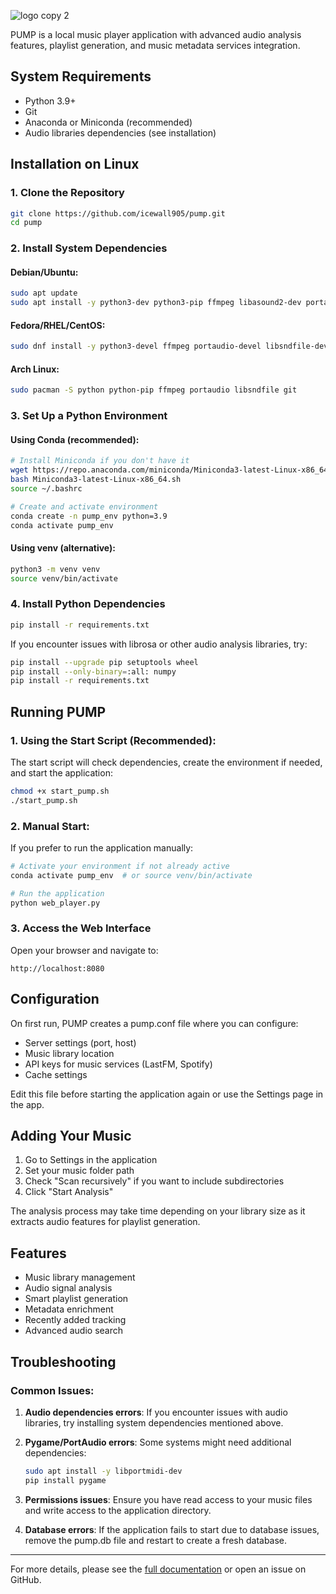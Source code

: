 
![logo copy 2](https://github.com/user-attachments/assets/d531b729-c97b-4de2-92e5-f631f4630227)

PUMP is a local music player application with advanced audio analysis features, playlist generation, and music metadata services integration.

## System Requirements

- Python 3.9+
- Git
- Anaconda or Miniconda (recommended)
- Audio libraries dependencies (see installation)

## Installation on Linux

### 1. Clone the Repository

```bash
git clone https://github.com/icewall905/pump.git
cd pump
```

### 2. Install System Dependencies

#### Debian/Ubuntu:

```bash
sudo apt update
sudo apt install -y python3-dev python3-pip ffmpeg libasound2-dev portaudio19-dev libportaudio2 libportaudiocpp0 libsndfile1-dev git
```

#### Fedora/RHEL/CentOS:

```bash
sudo dnf install -y python3-devel ffmpeg portaudio-devel libsndfile-devel git
```

#### Arch Linux:

```bash
sudo pacman -S python python-pip ffmpeg portaudio libsndfile git
```

### 3. Set Up a Python Environment

#### Using Conda (recommended):

```bash
# Install Miniconda if you don't have it
wget https://repo.anaconda.com/miniconda/Miniconda3-latest-Linux-x86_64.sh
bash Miniconda3-latest-Linux-x86_64.sh
source ~/.bashrc

# Create and activate environment
conda create -n pump_env python=3.9
conda activate pump_env
```

#### Using venv (alternative):

```bash
python3 -m venv venv
source venv/bin/activate
```

### 4. Install Python Dependencies

```bash
pip install -r requirements.txt
```

If you encounter issues with librosa or other audio analysis libraries, try:

```bash
pip install --upgrade pip setuptools wheel
pip install --only-binary=:all: numpy
pip install -r requirements.txt
```

## Running PUMP

### 1. Using the Start Script (Recommended):

The start script will check dependencies, create the environment if needed, and start the application:

```bash
chmod +x start_pump.sh
./start_pump.sh
```

### 2. Manual Start:

If you prefer to run the application manually:

```bash
# Activate your environment if not already active
conda activate pump_env  # or source venv/bin/activate

# Run the application
python web_player.py
```

### 3. Access the Web Interface

Open your browser and navigate to:
```
http://localhost:8080
```

## Configuration

On first run, PUMP creates a pump.conf file where you can configure:

- Server settings (port, host)
- Music library location
- API keys for music services (LastFM, Spotify)
- Cache settings

Edit this file before starting the application again or use the Settings page in the app.

## Adding Your Music

1. Go to Settings in the application
2. Set your music folder path
3. Check "Scan recursively" if you want to include subdirectories
4. Click "Start Analysis"

The analysis process may take time depending on your library size as it extracts audio features for playlist generation.

## Features

- Music library management
- Audio signal analysis
- Smart playlist generation
- Metadata enrichment
- Recently added tracking
- Advanced audio search

## Troubleshooting

### Common Issues:

1. **Audio dependencies errors**: If you encounter issues with audio libraries, try installing system dependencies mentioned above.

2. **Pygame/PortAudio errors**: Some systems might need additional dependencies:
   ```bash
   sudo apt install -y libportmidi-dev
   pip install pygame
   ```

3. **Permissions issues**: Ensure you have read access to your music files and write access to the application directory.

4. **Database errors**: If the application fails to start due to database issues, remove the pump.db file and restart to create a fresh database.

---

For more details, please see the [full documentation](https://github.com/icewall905/pump/wiki) or open an issue on GitHub.
